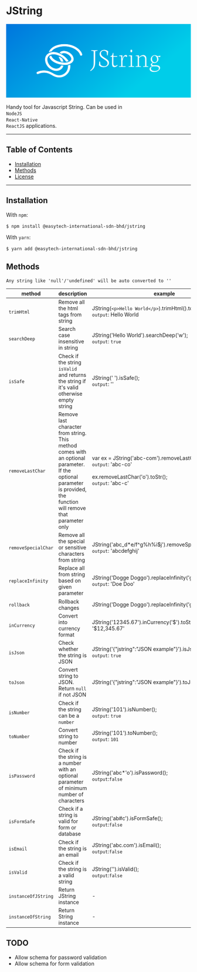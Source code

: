 # JString
<img src="./cover.png" style="height:200px;width:100%"/>

Handy tool for Javascript String. Can be used in <br>`NodeJS`<br>`React-Native`<br>`ReactJS` applications.

---

## Table of Contents 

- [Installation](#installation)
- [Methods](#methods)
- [License](#license)

---

## Installation

With `npm`:
```shell
$ npm install @easytech-international-sdn-bhd/jstring
```

With `yarn`:
```shell
$ yarn add @easytech-international-sdn-bhd/jstring
```

## Methods

```
Any string like 'null'/'undefined' will be auto converted to ''
```

| method  | description  | example  |
|---|---|---|
| `trimHtml`  | Remove all the html tags from string  | JString(`<p>Hello World</p>`).trimHtml().toStr(); <br>`output`: Hello World  |
| `searchDeep`  | Search case insensitive in string  | JString('Hello World').searchDeep('w'); <br>`output`: `true`  |
| `isSafe`  | Check if the string `isValid` and returns the string if it's valid otherwise empty string  | JString('    ').isSafe(); <br>`output`: ''  |
| `removeLastChar`  | Remove last character from string. This method comes with an optional parameter. If the optional parameter is provided, the function will remove that parameter only  | var ex = JString('abc-com').removeLastChar().toStr(); <br>`output`: 'abc-co'<br><br>ex.removeLastChar('o').toStr();<br>`output`: 'abc-c' |
| `removeSpecialChar`  | Remove all the special or sensitive characters from string  |  JString('abc_d*e/f^g%h%i$j').removeSpecialChar().toStr();<br>`output`: 'abcdefghij' |
| `replaceInfinity`  | Replace all from string based on given parameter  |  JString('Dogge Doggo').replaceInfinity('g','').toStr();<br>`output`: 'Doe Doo' |
| `rollback`  | Rollback changes  | JString('Dogge Doggo').replaceInfinity('g','').rollback();  |
| `inCurrency`  | Convert into currency format  | JString('12345.67').inCurrency('$').toStr();<br>`output`: '$12,345.67'  |
|  `isJson` | Check whether the string is JSON  | JString('{"jstring":"JSON example"}').isJson();<br>`output`: `true`  |
| `toJson`  | Convert string to JSON. Return `null` if not JSON  | JString('{"jstring":"JSON example"}').toJson();  |
| `isNumber`  | Check if the string can be a `number`  | JString('101').isNumber();<br>`output`: `true`  |
| `toNumber`  | Convert string to number  | JString('101').toNumber();<br>`output`: `101`  |
| `isPassword`  | Check if the string is a number with an optional parameter of minimum number of characters  | JString('abc*'o').isPassword();<br>`output`:`false`  |
| `isFormSafe`  | Check if a string is valid for form or database  | JString('ab#c').isFormSafe();<br>`output`:`false`  |
| `isEmail`  | Check if the string is an email  |  JString('abc.com').isEmail();<br>`output`:`false` |
| `isValid` | Check if the string is a valid string  | JString('').isValid();<br>`output`:`false`  |
| `instanceOfJString`  | Return JString instance | - |
| `instanceOfString`  | Return String instance | - |



## TODO

- Allow schema for password validation
- Allow schema for form validation


